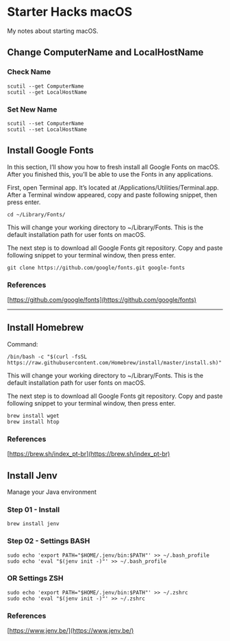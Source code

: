# Starter Hacks macOS

My notes about starting macOS.

## Change ComputerName and LocalHostName

### Check Name
```
scutil --get ComputerName
scutil --get LocalHostName
```

### Set New Name
```
scutil --set ComputerName
scutil --set LocalHostName
```

## Install Google Fonts

In this section, I’ll show you how to fresh install all Google Fonts on macOS. After you finished this, you’ll be able to use the Fonts in any applications.

First, open Terminal app. It’s located at /Applications/Utilities/Terminal.app. After a Terminal window appeared, copy and paste following snippet, then press enter.

```
cd ~/Library/Fonts/
```

This will change your working directory to ~/Library/Fonts. This is the default installation path for user fonts on macOS.

The next step is to download all Google Fonts git repository. Copy and paste following snippet to your terminal window, then press enter.

```
git clone https://github.com/google/fonts.git google-fonts
```

### References

[https://github.com/google/fonts](https://github.com/google/fonts)

---

## Install Homebrew

Command:

```
/bin/bash -c "$(curl -fsSL https://raw.githubusercontent.com/Homebrew/install/master/install.sh)"
```

This will change your working directory to ~/Library/Fonts. This is the default installation path for user fonts on macOS.

The next step is to download all Google Fonts git repository. Copy and paste following snippet to your terminal window, then press enter.

```
brew install wget
brew install htop
```

### References

[https://brew.sh/index_pt-br](https://brew.sh/index_pt-br)


## Install Jenv

Manage your Java environment


### Step 01 - Install

```
brew install jenv
```

### Step 02 - Settings BASH

```
sudo echo 'export PATH="$HOME/.jenv/bin:$PATH"' >> ~/.bash_profile
sudo echo 'eval "$(jenv init -)"' >> ~/.bash_profile
```

### OR Settings ZSH

```
sudo echo 'export PATH="$HOME/.jenv/bin:$PATH"' >> ~/.zshrc
sudo echo 'eval "$(jenv init -)"' >> ~/.zshrc
```

### References

[https://www.jenv.be/](https://www.jenv.be/)
